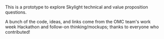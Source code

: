 This is a prototype to explore Skylight technical and value proposition questions.

A bunch of the code, ideas, and links come from the OMC team's work week Hackathon and follow-on thinking/mockups; thanks to everyone who contributed!
